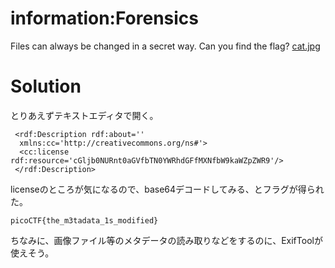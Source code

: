 # information:Forensics

Files can always be changed in a secret way. Can you find the flag? [cat.jpg](https://github.com/colza12/ctf_writeup/blob/main/picoCTF%202021/information/cat.jpg)

# Solution

とりあえずテキストエディタで開く。
```
 <rdf:Description rdf:about=''
  xmlns:cc='http://creativecommons.org/ns#'>
  <cc:license rdf:resource='cGljb0NURnt0aGVfbTN0YWRhdGFfMXNfbW9kaWZpZWR9'/>
 </rdf:Description>
```

licenseのところが気になるので、base64デコードしてみる、とフラグが得られた。

`picoCTF{the_m3tadata_1s_modified}`

ちなみに、画像ファイル等のメタデータの読み取りなどをするのに、ExifToolが使えそう。
